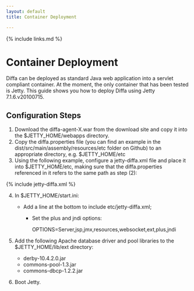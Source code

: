 ```yaml
---
layout: default
title: Container Deployment

---
```


{% include links.md %}

# Container Deployment

Diffa can be deployed as standard Java web application into a servlet compliant container. At the moment, the only container that has been tested is Jetty. This guide shows you how to deploy Diffa using Jetty 7.1.6.v20100715.

## Configuration Steps 

1. Download the diffa-agent-X.war from the download site and copy it into the $JETTY_HOME/webapps directory.
2. Copy the diffa.properties file (you can find an example in the dist/src/main/assembly/resources/etc folder on Github) to an appropriate directory, e.g. $JETTY_HOME/etc
3. Using the following example, configure a jetty-diffa.xml file and place it into $JETTY_HOME/etc, making sure that the diffa.properties referenced in it refers to the same path as step (2):

{% include jetty-diffa.xml %}


4. In $JETTY_HOME/start.ini:
    * Add a line at the bottom to include etc/jetty-diffa.xml;
        * Set the plus and jndi options:
            
            OPTIONS=Server,jsp,jmx,resources,websocket,ext,plus,jndi
            
6. Add the following Apache database driver and pool libraries to the $JETTY_HOME/lib/ext directory:
    * derby-10.4.2.0.jar
    * commons-pool-1.3.jar
    * commons-dbcp-1.2.2.jar
    
7. Boot Jetty.


